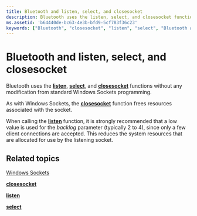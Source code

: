```yaml
---
title: Bluetooth and listen, select, and closesocket
description: Bluetooth uses the listen, select, and closesocket functions without any modification from standard Windows Sockets programming.
ms.assetid: 'b64440de-bc63-4e3b-bfd9-5cf783f36c23'
keywords: ["Bluetooth", "closesocket", "listen", "select", "Bluetooth and listen", "Bluetooth and listen,select", "Bluetooth and listen,select,and closesocket", "listen"]
---
```


# Bluetooth and listen, select, and closesocket

Bluetooth uses the [**listen**](https://msdn.microsoft.com/library/windows/desktop/ms739168), [**select**](https://msdn.microsoft.com/library/windows/desktop/ms740141), and [**closesocket**](https://msdn.microsoft.com/library/windows/desktop/ms737582) functions without any modification from standard Windows Sockets programming.

As with Windows Sockets, the [**closesocket**](https://msdn.microsoft.com/library/windows/desktop/ms737582) function frees resources associated with the socket.

When calling the [**listen**](https://msdn.microsoft.com/library/windows/desktop/ms739168) function, it is strongly recommended that a low value is used for the *backlog* parameter (typically 2 to 4), since only a few client connections are accepted. This reduces the system resources that are allocated for use by the listening socket.

## Related topics

<dl> <dt>

[Windows Sockets](https://msdn.microsoft.com/library/windows/desktop/ms740673)
</dt> <dt>

[**closesocket**](https://msdn.microsoft.com/library/windows/desktop/ms737582)
</dt> <dt>

[**listen**](https://msdn.microsoft.com/library/windows/desktop/ms739168)
</dt> <dt>

[**select**](https://msdn.microsoft.com/library/windows/desktop/ms740141)
</dt> </dl>

 

 




